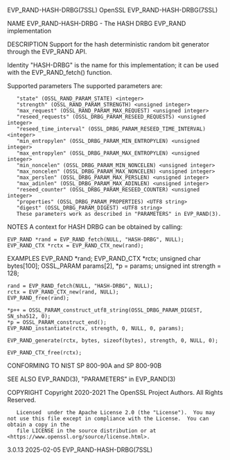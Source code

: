 EVP_RAND-HASH-DRBG(7SSL)						    OpenSSL						      EVP_RAND-HASH-DRBG(7SSL)

NAME
       EVP_RAND-HASH-DRBG - The HASH DRBG EVP_RAND implementation

DESCRIPTION
       Support for the hash deterministic random bit generator through the EVP_RAND API.

   Identity
       "HASH-DRBG" is the name for this implementation; it can be used with the EVP_RAND_fetch() function.

   Supported parameters
       The supported parameters are:

       "state" (OSSL_RAND_PARAM_STATE) <integer>
       "strength" (OSSL_RAND_PARAM_STRENGTH) <unsigned integer>
       "max_request" (OSSL_RAND_PARAM_MAX_REQUEST) <unsigned integer>
       "reseed_requests" (OSSL_DRBG_PARAM_RESEED_REQUESTS) <unsigned integer>
       "reseed_time_interval" (OSSL_DRBG_PARAM_RESEED_TIME_INTERVAL) <integer>
       "min_entropylen" (OSSL_DRBG_PARAM_MIN_ENTROPYLEN) <unsigned integer>
       "max_entropylen" (OSSL_DRBG_PARAM_MAX_ENTROPYLEN) <unsigned integer>
       "min_noncelen" (OSSL_DRBG_PARAM_MIN_NONCELEN) <unsigned integer>
       "max_noncelen" (OSSL_DRBG_PARAM_MAX_NONCELEN) <unsigned integer>
       "max_perslen" (OSSL_DRBG_PARAM_MAX_PERSLEN) <unsigned integer>
       "max_adinlen" (OSSL_DRBG_PARAM_MAX_ADINLEN) <unsigned integer>
       "reseed_counter" (OSSL_DRBG_PARAM_RESEED_COUNTER) <unsigned integer>
       "properties" (OSSL_DRBG_PARAM_PROPERTIES) <UTF8 string>
       "digest" (OSSL_DRBG_PARAM_DIGEST) <UTF8 string>
	   These parameters work as described in "PARAMETERS" in EVP_RAND(3).

NOTES
       A context for HASH DRBG can be obtained by calling:

	EVP_RAND *rand = EVP_RAND_fetch(NULL, "HASH-DRBG", NULL);
	EVP_RAND_CTX *rctx = EVP_RAND_CTX_new(rand);

EXAMPLES
	EVP_RAND *rand;
	EVP_RAND_CTX *rctx;
	unsigned char bytes[100];
	OSSL_PARAM params[2], *p = params;
	unsigned int strength = 128;

	rand = EVP_RAND_fetch(NULL, "HASH-DRBG", NULL);
	rctx = EVP_RAND_CTX_new(rand, NULL);
	EVP_RAND_free(rand);

	*p++ = OSSL_PARAM_construct_utf8_string(OSSL_DRBG_PARAM_DIGEST, SN_sha512, 0);
	*p = OSSL_PARAM_construct_end();
	EVP_RAND_instantiate(rctx, strength, 0, NULL, 0, params);

	EVP_RAND_generate(rctx, bytes, sizeof(bytes), strength, 0, NULL, 0);

	EVP_RAND_CTX_free(rctx);

CONFORMING TO
       NIST SP 800-90A and SP 800-90B

SEE ALSO
       EVP_RAND(3), "PARAMETERS" in EVP_RAND(3)

COPYRIGHT
       Copyright 2020-2021 The OpenSSL Project Authors. All Rights Reserved.

       Licensed	 under the Apache License 2.0 (the "License").	You may not use this file except in compliance with the License.  You can obtain a copy in the
       file LICENSE in the source distribution or at <https://www.openssl.org/source/license.html>.

3.0.13									  2025-02-05						      EVP_RAND-HASH-DRBG(7SSL)

